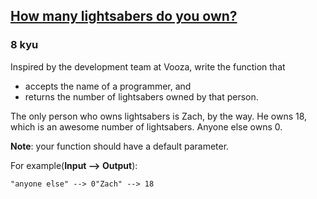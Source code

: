 <h2><a href=https://www.codewars.com/kata/51f9d93b4095e0a7200001b8/train/javascript target="_blank">How many lightsabers do you own?</a></h2><h3>8 kyu</h3><p>Inspired by the development team at Vooza, write the function that </p><ul><li>accepts the name of a programmer, and</li><li>returns the number of lightsabers owned by that person.</li></ul><p>The only person who owns lightsabers is Zach, by the way. He owns 18, which is an awesome number of lightsabers. Anyone else owns 0.</p><p><strong>Note</strong>: your function should have a default parameter.</p><p>For example(<strong>Input --&gt; Output</strong>):</p><pre><code>"anyone else" --&gt; 0"Zach" --&gt; 18</code></pre>